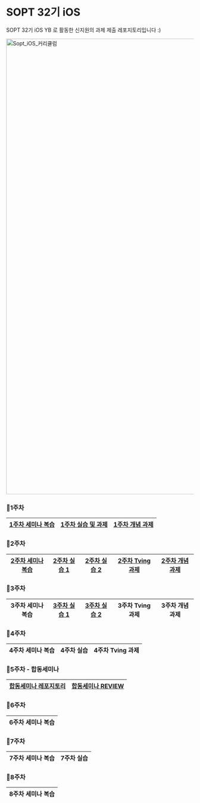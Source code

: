 # SOPT 32기 iOS
SOPT 32기 iOS YB 로 활동한 신지원의 과제 제출 레포지토리입니다 :)

<img width="1221" alt="Sopt_iOS_커리큘럼" src="https://github.com/GO-SOPT-iOS-Part/shin_jiwon/assets/103318297/c0d59d94-eb13-443c-98c6-0a2bea1af474">


### 🍎1주차
[1주차 세미나 복습](https://ena-is.me/69) | [1주차 실습 및 과제](https://github.com/GO-SOPT-iOS-Part/shin_jiwon/pull/5) | [1주차 개념 과제](https://ena-is.me/46)
|:---:|:---:|:---:|

### 🍎2주차
[2주차 세미나 복습](https://ena-is.me/47) | [2주차 실습 1](https://github.com/GO-SOPT-iOS-Part/shin_jiwon/pull/7) | [2주차 실습 2](https://github.com/GO-SOPT-iOS-Part/shin_jiwon/pull/8) | [2주차 Tving 과제](https://github.com/GO-SOPT-iOS-Part/shin_jiwon/pull/9) |[2주차 개념 과제](https://ena-is.me/49)
|:---:|:---:|:---:|:---:|:---:|


### 🍎3주차
3주차 세미나 복습 | [3주차 실습 1](https://github.com/GO-SOPT-iOS-Part/shin_jiwon/pull/10) | [3주차 실습 2](https://github.com/GO-SOPT-iOS-Part/shin_jiwon/pull/11) | 3주차 Tving 과제 | 3주차 개념 과제
|:---:|:---:|:---:|:---:|:---:|


### 🍎4주차
4주차 세미나 복습 | 4주차 실습 | 4주차 Tving 과제
|:---:|:---:|:---:|


### 🍎5주차 - 합동세미나
[합동세미나 레포지토리](https://github.com/SOPT-Joint-Seminar-Toss/Toss_iOS) | [합동세미나 REVIEW](https://ena-is.me/63)
|:---:|:---:|


### 🍎6주차
6주차 세미나 복습 |
|:---:|


### 🍎7주차
7주차 세미나 복습 | 7주차 실습
|:---:|:---:|


### 🍎8주차
8주차 세미나 복습 |
|:---:|
